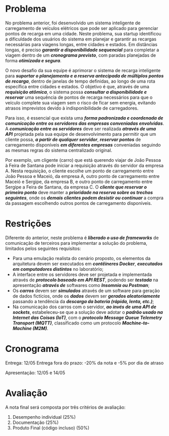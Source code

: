 # Problema 
No problema anterior, foi desenvolvido um sistema inteligente de carregamento de veículos elétricos
que pode ser aplicado para gerenciar pontos de recarga em uma cidade. Neste problema, sua startup
identificou a dificuldade dos usuários do sistema em planejar e garantir as recargas necessárias para viagens
longas, entre cidades e estados. Em distâncias longas, é preciso ***garantir a disponibilidade sequencial*** para
completar a viagem dentro de um ***cronograma previsto***, com paradas planejadas de forma ***otimizada e segura***.

O novo desafio da sua equipe é aprimorar o sistema de recarga inteligente para 
***suportar o planejamento e a reserva antecipada de múltiplos pontos de recarga***, dentro de janelas de tempo definidas, ao
longo de uma rota específica entre cidades e estados. O objetivo é que, através de uma ***requisição atômica***, o
sistema possa ***consultar a disponibilidade e reservar*** uma sequência de pontos de recarga necessários para que
o veículo complete sua viagem sem o risco de ficar sem energia, evitando atrasos imprevistos devido à
indisponibilidade de carregadores. 

Para isso, é essencial que exista uma ***forma padronizada e coordenada de comunicação entre os servidores das empresas conveniadas envolvidas***. A ***comunicação entre os servidores*** deve ser realizada ***através de uma API*** projetada pela sua equipe de
desenvolvimento para permitir que um cliente possa, ***a partir de qualquer servidor***, ***reservar pontos*** de
carregamento disponíveis ***em diferentes empresas*** conveniadas seguindo as mesmas regras do sistema
centralizado original. 

Por exemplo, um cligente (carro) que está querendo viajar de João Pessoa à Feira de
Santana pode iniciar a requisição através do servidor da empresa A. Nesta requisição, o cliente escolhe um
ponto de carregamento entre João Pessoa e Maceió, da empresa A, outro ponto de carregamento entre
Maceió e Sergipe, da empresa B, e outro ponto de carregamento entre Sergipe a Feira de Santana, da empresa
C. O ***cliente que reservar o primeiro ponto*** deve manter a ***prioridade na reserva sobre os trechos seguintes***,
onde os ***demais clientes podem desistir ou continuar*** a compra da passagem escolhendo outros pontos de
carregamento disponíveis.

# Restrições
Diferente do anterior, neste problema é ***liberado o uso de frameworks*** de comunicação de terceiros para
implementar a solução do problema, limitados pelos seguintes requisitos:
- Para uma emulação realista do cenário proposto, os elementos da arquitetura devem ser executados
em ***contêineres Docker***, ***executados em computadores distintos*** no laboratório;
- A interface entre os servidores deve ser projetada e implementada através de 
***protocolo baseado em API REST***, podendo ser ***testada*** na apresentação ***através de*** softwares como ***Insomnia ou Postman***;
- Os ***carros*** devem ser ***simulados*** através de um software para geração de dados fictícios, onde os ***dados***
devem ser ***gerados aleatoriamente*** passando a tendência da ***descarga da bateria (rápida, lenta, etc.)***;
- Na comunicação dos carros com o servidor, ***ao invés de uma API de sockets***, estabeleceu-se que a
solução deve adotar o ***padrão usado na Internet das Coisas (IoT)***, com o ***protocolo Message Queue Telemetry Transport (MQTT)***,
classificado como um protocolo ***Machine-to-Machine (M2M)***.

# Cronograma

Entrega: 12/05
Entrega fora do prazo: -20% da nota e -5% por dia de atraso

Apresentação: 12/05 e 14/05

# Avaliação

A nota final será composta por três critérios de avaliação:
1. Desempenho individual (25%)
2. Documentação (25%)
3. Produto Final (código incluso) (50%)